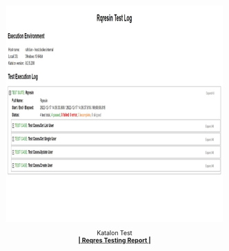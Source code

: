 <div align="center">
  <a href="">
    <img src="./Report.jpg" width="1000" height="500">
  </a>

  <p align="center">
    Katalon Test
    <br />
    <a href="https://reqres.in/"><strong>| Reqres Testing Report |</strong></a>
    <br />
    <br />
  </p>
</div>
